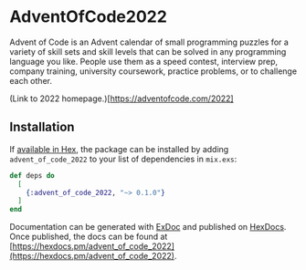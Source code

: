 # AdventOfCode2022

Advent of Code is an Advent calendar of small programming puzzles for a variety of skill sets and skill levels that can be solved in any programming language you like. People use them as a speed contest, interview prep, company training, university coursework, practice problems, or to challenge each other.

(Link to 2022 homepage.)[https://adventofcode.com/2022]

## Installation

If [available in Hex](https://hex.pm/docs/publish), the package can be installed
by adding `advent_of_code_2022` to your list of dependencies in `mix.exs`:

```elixir
def deps do
  [
    {:advent_of_code_2022, "~> 0.1.0"}
  ]
end
```

Documentation can be generated with [ExDoc](https://github.com/elixir-lang/ex_doc)
and published on [HexDocs](https://hexdocs.pm). Once published, the docs can
be found at [https://hexdocs.pm/advent_of_code_2022](https://hexdocs.pm/advent_of_code_2022).
